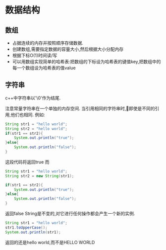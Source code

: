 # 数据结构

## 数组
- 占据连续的内存并按照顺序存储数据.
- 创建数组,需要指定数据的容量大小,然后根据大小分配内存
- 根据下标O(1)时间读/写
- 可以用数组实现简单的哈希表:把数组的下标设为哈希表的键值key,把数组中的每一个数组设为哈希表的值value

## 字符串

c++中字符串以'\0'作为结尾.

注意常量字符串在一个单独的内存空间.
当引用相同的字符串时,即使是不同的引用,他们也相同.
例如:
```java
String str1 = "hello world";
String str2 = "hello world";
if(str1 == str2){
    System.out.println("true");
}else{
    System.out.println("false");
}
```
这段代码将返回true
而
```java
String str1 = "hello world";
String str2 = new String(str1);

if(str1 == str2){
    System.out.println("true");
}else{
    System.out.println("false");
}
```
返回false
String是不变的,对它进行任何操作都会产生一个新的实例.
```java
String str1 = "hello world";
str1.toUpperCase();
System.out.println(str1);
```
返回的还是hello world,而不是HELLO WORLD